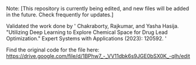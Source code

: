 Note: [This repository is currently being edited, and new files will be added in the future.
Check frequently for updates.]

Validated the work done by
'
Chakraborty, Rajkumar, and Yasha Hasija. 
"Utilizing Deep Learning to Explore Chemical Space for Drug Lead Optimization." 
Expert Systems with Applications (2023): 120592.
'

Find the original code for the file here:
https://drive.google.com/file/d/1BPhw7_-_VV11dbk6s9JGE0bSX0K_-qIh/edit
